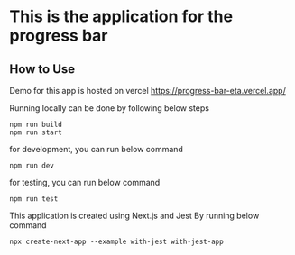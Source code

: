 # This is the application for the progress bar

## How to Use

Demo for this app is hosted on vercel https://progress-bar-eta.vercel.app/

Running locally can be done by following below steps

```
npm run build
npm run start
```

for development, you can run below command

```
npm run dev
```

for testing, you can run below command

```
npm run test
```

This application is created using Next.js and Jest
By running below command

```
npx create-next-app --example with-jest with-jest-app
```
